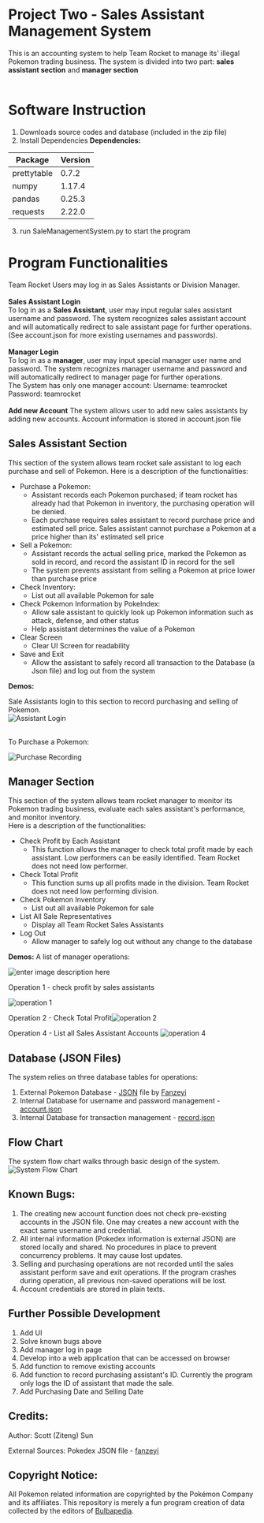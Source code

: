 
# Project Two - Sales Assistant Management System
This is an accounting system to help Team Rocket to manage its' illegal Pokemon trading business. The system is divided into two part: <b>sales assistant section</b> and <b>manager section</b>
<br />
<br />

# Software Instruction
1. Downloads source codes and database (included in the zip file)
2. Install Dependencies
<B>Dependencies:</b>

|Package|Version  |
|--|--|
|prettytable|0.7.2|
|numpy|1.17.4|
|pandas|0.25.3|
|requests|2.22.0|

3. run SaleManagementSystem.py to start the program

# Program Functionalities
Team Rocket Users may log in as Sales Assistants or Division Manager.  <br /><br /> 
<b>Sales Assistant Login</b><br /> 
To log in as a <b>Sales Assistant</b>, user may input regular sales assistant username and password. The system recognizes sales assistant account and will automatically redirect to sale assistant page for further operations. (See account.json for more existing usernames and passwords).
<br /> <br /> 
<b>Manager Login</b><br /> 
To log in as a <b>manager</b>, user may input special manager user name and password. The system recognizes manager username and password and will automatically redirect to manager page for further operations.<br />
The System has only one manager account:
Username: teamrocket
Password: teamrocket
 <br /> <br /> 
 <b>Add new Account</b>
 The system allows user to add new sales assistants by adding new accounts. Account information is stored in account.json file
<br /> 
## Sales Assistant Section
This section of the system allows team rocket sale assistant to log each purchase and sell of Pokemon. Here is a description of the functionalities:

 - Purchase a Pokemon: 
	 - Assistant records each Pokemon purchased; if team rocket has already had that Pokemon in inventory, the purchasing operation will be denied.
	 - Each purchase requires sales assistant to record purchase price and estimated sell price. Sales assistant cannot purchase a Pokemon at a price higher than its' estimated sell price 
 - Sell a Pokemon:
	 - Assistant records the actual selling price, marked the Pokemon as sold in record, and record the assistant ID in record for the sell
	 - The system prevents  assistant from selling a Pokemon at price lower than purchase price
 - Check Inventory:
	 - List out all available Pokemon for sale
- Check Pokemon Information by PokeIndex:
	- Allow sale assistant to quickly look up Pokemon information such as attack, defense, and other status
	- Help assistant determines the value of a Pokemon
- Clear Screen
	- Clear UI Screen for readability
- Save and Exit
	- Allow the assistant to safely record all transaction to the Database (a Json file) and log out from the system

<b>Demos:</B>

Sale Assistants login to this section to record purchasing and selling of Pokemon. 
<br />
![Assistant Login](https://raw.githubusercontent.com/scottsun17/SaleAssistantSystem/master/pic/assistant_operation.PNG)

<br />
To Purchase a Pokemon: <br />

![Purchase Recording](https://raw.githubusercontent.com/scottsun17/SaleAssistantSystem/master/pic/Purchase_pokemon.PNG)
<br />

## Manager Section 
This section of the system allows team rocket manager to monitor its Pokemon trading business, evaluate each sales assistant's performance, and monitor inventory. <br />
Here is a description of the functionalities:

 - Check Profit by Each Assistant
	 - This function allows the manager to check total profit made by each assistant. Low performers can be easily identified. Team Rocket does not need low performer.
- Check Total Profit
	- This function sums up all profits made in the division. Team Rocket does not need low performing division.
-  Check Pokemon Inventory
	- List out all available Pokemon for sale
- List All Sale Representatives
	- Display all Team Rocket Sales Assistants
- Log Out
	- Allow manager to safely log out without any change to the database

<b>Demos:</B>
A list of manager operations:

![enter image description here](https://raw.githubusercontent.com/scottsun17/SaleAssistantSystem/master/pic/manager_operations.PNG)

Operation 1 - check profit by sales assistants

![operation 1](https://raw.githubusercontent.com/scottsun17/SaleAssistantSystem/master/pic/profit_by_individual.PNG)

Operation 2 - Check Total Profit![operation 2](https://raw.githubusercontent.com/scottsun17/SaleAssistantSystem/master/pic/total_profit.PNG)

Operation 4 - List all Sales Assistant Accounts
![operation 4](https://raw.githubusercontent.com/scottsun17/SaleAssistantSystem/master/pic/lsit_assistants.PNG)

## Database (JSON Files)
The system relies on three database tables for operations:
 1. External Pokemon Database - [JSON](https://raw.githubusercontent.com/fanzeyi/pokemon.json/master/pokedex.json) file by [Fanzeyi](https://github.com/fanzeyi/pokemon.json)
 2. Internal Database for username and password management - [account.json](https://raw.githubusercontent.com/scottsun17/SaleAssistantSystem/master/code/data/account.json)
 3. Internal Database for transaction management - [record.json](https://raw.githubusercontent.com/scottsun17/SaleAssistantSystem/master/code/data/record.json)

## Flow Chart
The system flow chart walks through basic design of the system. 
![System Flow Chart](https://raw.githubusercontent.com/scottsun17/SaleAssistantSystem/master/pic/SystemChart.png)

## Known Bugs:
1. The creating new account function does not check pre-existing accounts in the JSON file. One may creates a new account with the exact same username and credential.
2. All internal information (Pokedex information is external JSON) are stored locally and shared. No procedures in place to prevent concurrency problems. It may cause lost updates.
3. Selling and purchasing operations are not recorded until the sales assistant perform save and exit operations. If the program crashes during operation, all previous non-saved operations will be lost.
4.  Account credentials are stored in plain texts.

## Further Possible Development
1. Add UI
2. Solve known bugs above
3. Add manager log in page
4. Develop into a web application that can be accessed on browser
5. Add function to remove existing accounts 
6. Add function to record purchasing assistant's ID. Currently the program only logs the ID of assistant that made the sale. 
7. Add Purchasing Date and Selling Date 

## Credits:
Author: Scott (Ziteng) Sun

External Sources: 
Pokedex JSON file - [fanzeyi](https://github.com/fanzeyi/pokemon.json) 

## Copyright Notice:
All Pokemon related information are copyrighted by the Pokémon Company and its affiliates. This repository is merely a fun program creation of data collected by the editors of [Bulbapedia](https://bulbapedia.bulbagarden.net/wiki/Main_Page).